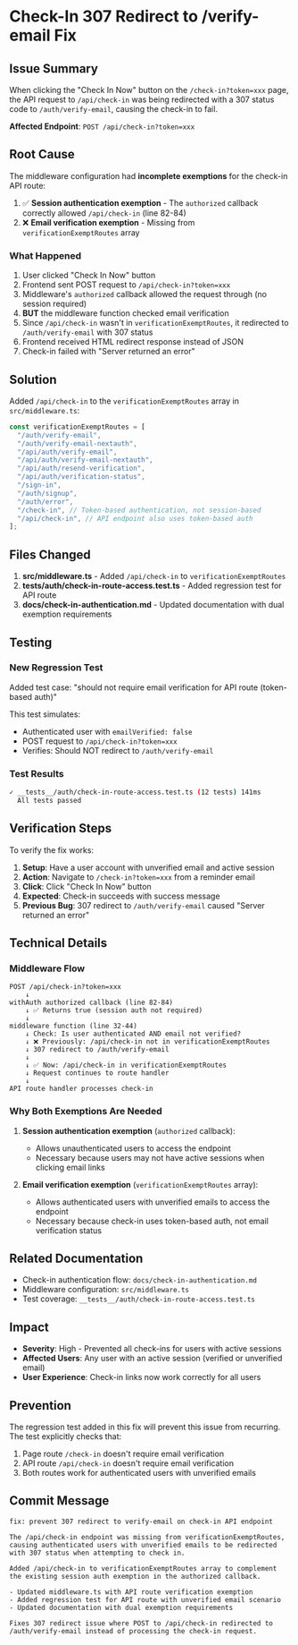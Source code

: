 # Check-In 307 Redirect to /verify-email Fix

## Issue Summary

When clicking the "Check In Now" button on the `/check-in?token=xxx` page, the API request to `/api/check-in` was being redirected with a 307 status code to `/auth/verify-email`, causing the check-in to fail.

**Affected Endpoint**: `POST /api/check-in?token=xxx`

## Root Cause

The middleware configuration had **incomplete exemptions** for the check-in API route:

1. ✅ **Session authentication exemption** - The `authorized` callback correctly allowed `/api/check-in` (line 82-84)
2. ❌ **Email verification exemption** - Missing from `verificationExemptRoutes` array

### What Happened
1. User clicked "Check In Now" button
2. Frontend sent POST request to `/api/check-in?token=xxx`
3. Middleware's `authorized` callback allowed the request through (no session required)
4. **BUT** the middleware function checked email verification
5. Since `/api/check-in` wasn't in `verificationExemptRoutes`, it redirected to `/auth/verify-email` with 307 status
6. Frontend received HTML redirect response instead of JSON
7. Check-in failed with "Server returned an error"

## Solution

Added `/api/check-in` to the `verificationExemptRoutes` array in `src/middleware.ts`:

```typescript
const verificationExemptRoutes = [
  "/auth/verify-email",
  "/auth/verify-email-nextauth",
  "/api/auth/verify-email",
  "/api/auth/verify-email-nextauth",
  "/api/auth/resend-verification",
  "/api/auth/verification-status",
  "/sign-in",
  "/auth/signup",
  "/auth/error",
  "/check-in", // Token-based authentication, not session-based
  "/api/check-in", // API endpoint also uses token-based auth
];
```

## Files Changed

1. **src/middleware.ts** - Added `/api/check-in` to `verificationExemptRoutes`
2. **__tests__/auth/check-in-route-access.test.ts** - Added regression test for API route
3. **docs/check-in-authentication.md** - Updated documentation with dual exemption requirements

## Testing

### New Regression Test
Added test case: "should not require email verification for API route (token-based auth)"

This test simulates:
- Authenticated user with `emailVerified: false`
- POST request to `/api/check-in?token=xxx`
- Verifies: Should NOT redirect to `/auth/verify-email`

### Test Results
```bash
✓ __tests__/auth/check-in-route-access.test.ts (12 tests) 141ms
  All tests passed
```

## Verification Steps

To verify the fix works:

1. **Setup**: Have a user account with unverified email and active session
2. **Action**: Navigate to `/check-in?token=xxx` from a reminder email
3. **Click**: Click "Check In Now" button
4. **Expected**: Check-in succeeds with success message
5. **Previous Bug**: 307 redirect to `/auth/verify-email` caused "Server returned an error"

## Technical Details

### Middleware Flow
```
POST /api/check-in?token=xxx
    ↓
withAuth authorized callback (line 82-84)
    ↓ ✅ Returns true (session auth not required)
    ↓
middleware function (line 32-44)
    ↓ Check: Is user authenticated AND email not verified?
    ↓ ❌ Previously: /api/check-in not in verificationExemptRoutes
    ↓ 307 redirect to /auth/verify-email
    ↓
    ↓ ✅ Now: /api/check-in in verificationExemptRoutes
    ↓ Request continues to route handler
    ↓
API route handler processes check-in
```

### Why Both Exemptions Are Needed

1. **Session authentication exemption** (`authorized` callback):
   - Allows unauthenticated users to access the endpoint
   - Necessary because users may not have active sessions when clicking email links

2. **Email verification exemption** (`verificationExemptRoutes` array):
   - Allows authenticated users with unverified emails to access the endpoint
   - Necessary because check-in uses token-based auth, not email verification status

## Related Documentation

- Check-in authentication flow: `docs/check-in-authentication.md`
- Middleware configuration: `src/middleware.ts`
- Test coverage: `__tests__/auth/check-in-route-access.test.ts`

## Impact

- **Severity**: High - Prevented all check-ins for users with active sessions
- **Affected Users**: Any user with an active session (verified or unverified email)
- **User Experience**: Check-in links now work correctly for all users

## Prevention

The regression test added in this fix will prevent this issue from recurring. The test explicitly checks that:
1. Page route `/check-in` doesn't require email verification
2. API route `/api/check-in` doesn't require email verification
3. Both routes work for authenticated users with unverified emails

## Commit Message

```
fix: prevent 307 redirect to verify-email on check-in API endpoint

The /api/check-in endpoint was missing from verificationExemptRoutes,
causing authenticated users with unverified emails to be redirected
with 307 status when attempting to check in.

Added /api/check-in to verificationExemptRoutes array to complement
the existing session auth exemption in the authorized callback.

- Updated middleware.ts with API route verification exemption
- Added regression test for API route with unverified email scenario
- Updated documentation with dual exemption requirements

Fixes 307 redirect issue where POST to /api/check-in redirected to
/auth/verify-email instead of processing the check-in request.
```
